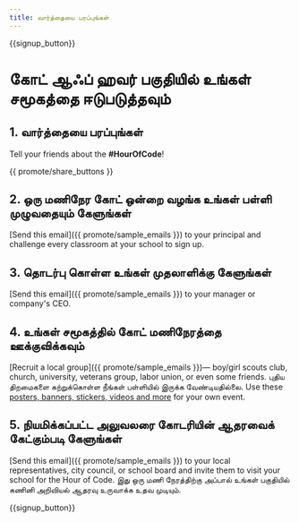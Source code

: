 ```yaml
---
title: வார்த்தையை பரப்புங்கள்
---
```


{{signup_button}}

# கோட் ஆஃப் ஹவர் பகுதியில் உங்கள் சமூகத்தை ஈடுபடுத்தவும்

## 1. வார்த்தையை பரப்புங்கள்

Tell your friends about the **#HourOfCode**!

{{ promote/share_buttons }}

## 2. ஒரு மணிநேர கோட் ஒன்றை வழங்க உங்கள் பள்ளி முழுவதையும் கேளுங்கள்

[Send this email]({{ promote/sample_emails }}) to your principal and challenge every classroom at your school to sign up.

## 3. தொடர்பு கொள்ள உங்கள் முதலாளிக்கு கேளுங்கள்

[Send this email]({{ promote/sample_emails }}) to your manager or company's CEO.

## 4. உங்கள் சமூகத்தில் கோட் மணிநேரத்தை ஊக்குவிக்கவும்

[Recruit a local group]({{ promote/sample_emails }})— boy/girl scouts club, church, university, veterans group, labor union, or even some friends. புதிய திறமைகளை கற்றுக்கொள்ள நீங்கள் பள்ளியில் இருக்க வேண்டியதில்லை. Use these [posters, banners, stickers, videos and more](/promote/resources) for your own event.

## 5. நியமிக்கப்பட்ட அலுவலரை கோடரியின் ஆதரவைக் கேட்கும்படி கேளுங்கள்

[Send this email]({{ promote/sample_emails }}) to your local representatives, city council, or school board and invite them to visit your school for the Hour of Code. இது ஒரு மணி நேரத்திற்கு அப்பால் உங்கள் பகுதியில் கணினி அறிவியல் ஆதரவு உருவாக்க உதவ முடியும்.

{{signup_button}}